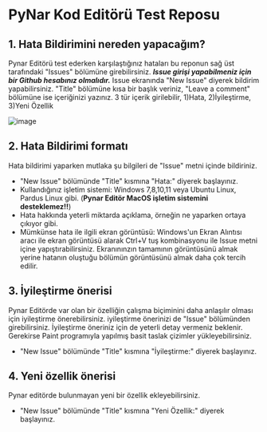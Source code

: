 # PyNar Kod Editörü Test Reposu

## 1. Hata Bildirimini nereden yapacağım?

Pynar Editörü test ederken karşılaştığınız hataları bu reponun sağ üst tarafındaki "Issues" bölümüne girebilirsiniz. ***Issue girişi yapabilmeniz için bir Github hesabınız olmalıdır.*** Issue ekranında "New Issue" diyerek bildirim yapabilirsiniz. "Title" bölümüne kısa bir başlık veriniz, "Leave a comment" bölümüne ise içeriğinizi yazınız. 3 tür içerik girilebilir, 1)Hata, 2)İyileştirme, 3)Yeni Özellik

![image](https://user-images.githubusercontent.com/854154/160295821-e29a87a4-63a2-4605-84fa-45dd38e8f710.png)

## 2. Hata Bildirimi formatı

Hata bildirimi yaparken mutlaka şu bilgileri de "Issue" metni içinde bildiriniz.

- "New Issue" bölümünde "Title" kısmına "Hata:" diyerek başlayınız.
- Kullandığınız işletim sistemi: Windows 7,8,10,11 veya Ubuntu Linux, Pardus Linux gibi. (**Pynar Editör MacOS işletim sistemini desteklemez!!**)
- Hata hakkında yeterli miktarda açıklama, örneğin ne yaparken ortaya çıkıyor gibi.
- Mümkünse hata ile ilgili ekran görüntüsü: Windows'un Ekran Alıntısı aracı ile ekran görüntüsü alarak Ctrl+V tuş kombinasyonu ile Issue metni içine yapıştırabilirsiniz. Ekranınınzın tamamının görüntüsünü almak yerine hatanın oluştuğu bölümün görüntüsünü almak daha çok tercih edilir.

## 3. İyileştirme önerisi

Pynar Editörde var olan bir özelliğin çalışma biçiminini daha anlaşılır olması için iyileştirme önerebilirsiniz. iyileştirme önerinizi de "Issue" bölümünden girebilirsiniz. İyileştirme öneriniz için de yeterli detay vermeniz beklenir. Gerekirse Paint programıyla yapılmış basit taslak çizimler yükleyebilirsiniz.

- "New Issue" bölümünde "Title" kısmına "İyileştirme:" diyerek başlayınız.

## 4. Yeni özellik önerisi 

Pynar editörde bulunmayan yeni bir özellik ekleyebilirsiniz. 

- "New Issue" bölümünde "Title" kısmına "Yeni Özellik:" diyerek başlayınız.
